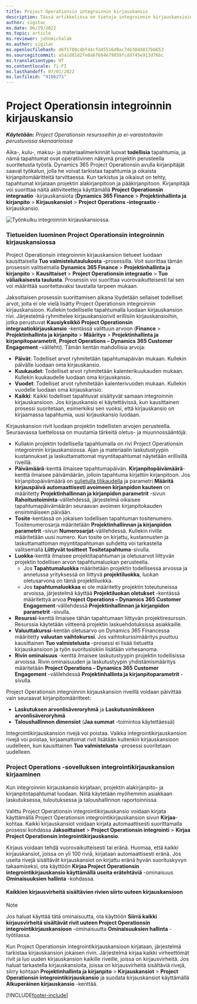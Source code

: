 ```yaml
---
title: Project Operationsin integroinnin kirjauskansio
description: Tässä artikkelissa on tietoja integroinnin kirjauskansioiden käyttämisestä Project Operationsissa.
author: sigitac
ms.date: 06/29/2022
ms.topic: article
ms.reviewer: johnmichalak
ms.author: sigitac
ms.openlocfilehash: d6f1709c4bf44cfd45516d9ac74b30d4817bb653
ms.sourcegitcommit: a5a1d81d2fe0a6f684e79859fcddf45e913d76bc
ms.translationtype: HT
ms.contentlocale: fi-FI
ms.lasthandoff: 07/01/2022
ms.locfileid: "9106271"
---
```

# <a name="integration-journal-in-project-operations"></a>Project Operationsin integroinnin kirjauskansio

_**Käytetään:** Project Operationsin resursseihin ja ei-varastoitaviin perustuvissa skenaarioissa_

Aika-, kulu-, maksu- ja materiaalimerkinnät luovat **todellisia** tapahtumia, ja nämä tapahtumat ovat operatiivinen näkymä projektin perusteella suoritetusta työstä. Dynamics 365 Project Operationsin avulla kirjanpitäjät saavat työkalun, jolla he voivat tarkistaa tapahtumia ja oikaista kirjanpitomääritteitä tarvittaessa. Kun tarkistus ja oikaisut on tehty, tapahtumat kirjataan projektin alakirjanpitoon ja pääkirjanpitoon. Kirjanpitäjä voi suorittaa näitä aktiviteetteja käyttämällä **Project Operationsin integraatio** -kirjauskansiota (**Dynamics 365 Finance** > **Projektinhallinta ja kirjanpito** > **Kirjauskansiot** > **Project Operations -integraatio** -kirjauskansio.

![Työnkulku integroinnin kirjauskansiossa.](./media/IntegrationJournal.png)

### <a name="create-records-in-the-project-operations-integration-journal"></a>Tietueiden luominen Project Operationsin integroinnin kirjauskansiossa

Project Operationsin integroinnin kirjauskansion tietueet luodaan kausittaisella **Tuo valmistelutaulukosta** -prosessilla. Voit suorittaa tämän prosessin valitsemalla **Dynamics 365 Finance** > **Projektinhallinta ja kirjanpito** > **Kausittaiset** > **Project Operationsin integraatio** > **Tuo väliaikaisesta taulusta**. Prosessin voi suorittaa vuorovaikutteisesti tai sen voi määrittää suoritettavaksi taustalla tarpeen mukaan.

Jaksottaisen prosessin suorittamisen aikana löydetään sellaiset todelliset arvot, joita ei ole vielä lisätty Project Operationsin integroinnin kirjauskansioon. Kullekin todelliselle tapahtumalla luodaan kirjauskansion rivi.
Järjestelmä ryhmittelee kirjauskansiorivit erillisiin kirjauskansioihin, jotka perustuvat **Kausiyksikkö Project Operationsin integraatiokirjauskansio** -kentässä valittuun arvoon (**Finance** > **Projektinhallinta ja kirjanpito** > **Määritys** > **Projektinhallinta ja kirjanpitoparametrit**, **Project Operations – Dynamics 365 Customer Engagement** -välilehti). Tämän kentän mahdollisia arvoja:

  - **Päivät**: Todelliset arvot ryhmitetään tapahtumapäivän mukaan. Kullekin päivälle luodaan oma kirjauskansio.
  - **Kuukaudet**: Todelliset arvot ryhmitetään kalenterikuukauden mukaan. Kullekin kuukaudelle luodaan oma kirjauskansio.
  - **Vuodet**: Todelliset arvot ryhmitetään kalenterivuoden mukaan. Kullekin vuodelle luodaan oma kirjauskansio.
  - **Kaikki**: Kaikki todelliset tapahtuvat sisältyvät samaan integroinnin kirjauskansioon. Jos kirjauskansio ei käytettävissä, kun kausittainen prosessi suoritetaan, esimerkiksi sen vuoksi, että kirjauskansio on kirjaamassa tapahtumia, uusi kirjauskansio luodaan.

Kirjauskansion rivit luodaan projektin todellisten arvojen perusteella. Seuraavassa luettelossa on muutamia tärkeitä oletus- ja muunnossääntöjä:

  - Kullakin projektin todellisella tapahtumalla on rivi Project Operationsin integroinnin kirjauskansiossa. Ajan ja materiaalin laskutustyypin kustannukset ja laskuttamattomat myyntitapahtumat näytetään erillisillä riveillä.
  - **Päivämäärä**-kenttä ilmaisee tapahtumapäivän. **Kirjanpitopäivämäärä**-kenttä ilmaisee päivämäärän, jolloin tapahtuma kirjattiin kirjanpitoon. Jos kirjanpitopäivämäärä on [suljetulla tilikaudella](/dynamics365/finance/general-ledger/close-general-ledger-at-period-end) ja parametri **Määritä kirjauspäivä automaattisesti avoimeen kirjanpidon kauteen** on määritetty **Projektinhallinnan ja kirjanpidon parametrit** -sivun **Rahoitustoiminta**-välilehdessä, järjestelmä oikaisee tapahtumapäivämäärän seuraavan avoimen kirjanpitokauden ensimmäiseen päivään.
  - **Tosite**-kentässä on jokaisen todellisen tapahtuman tositenumero. Tositenumerosarja määritetään **Projektinhallinnan ja kirjanpidon parametrit** -sivun **Numerosarjat**-välilehdessä. Kullekin riville määritetään uusi numero. Kun tosite on kirjattu, kustannusten ja laskuttamattoman myyntitapahtuman suhdetta voi tarkastella valitsemalla **Liittyvät tositteet** **Tositetapahtuma**-sivulla.
  - **Luokka**-kenttä ilmaisee projektitapahtuman ja oletusarvot liittyvän projektin todellisen arvon tapahtumaluokan perusteella.
    - Jos **Tapahtumaluokka** määritetään projektin todellisessa arvossa ja annetussa yrityksessä on liittyvä **projektiluokka**, luokan oletusarvona on tämä projektiluokka.
    - Jos **tapahtumaluokkaa** ei ole määritetty projektin toteutuneissa arvoissa, järjestelmä käyttää **Projektiluokan oletukset** -kentässä määritettyä arvoa **Project Operations – Dynamics 365 Customer Engagement**-välilehdessä **Projektinhallinnan ja kirjanpidon parametrit** -sivulla.
  - **Resurssi**-kenttä ilmaisee tähän tapahtumaan liittyvän projektiresurssin. Resurssia käytetään viitteenä projektin laskuehdotuksissa asiakkaille.
  - **Valuuttakurssi**-kentän oletusarvo on Dynamics 365 Financessa määritetty **valuutan vaihtokurssi**. Jos vaihtokurssimääritys puuttuu kausittainen **Tuo valmistelusta** -prosessi ei lisää tietuetta kirjauskansioon ja työn suorituslokiin lisätään virhesanoma.
  - **Rivin ominaisuus** -kenttä ilmaisee laskutustyypin projektin todellisissa arvoissa. Rivin ominaisuuden ja laskutustyypin yhdistämismääritys määritetään **Project Operations – Dynamics 365 Customer Engagement** -välilehdessä **Projektinhallinta ja kirjanpitoparametrit** -sivulla.

Project Operationsin integroinnin kirjauskansion riveillä voidaan päivittää vain seuraavat kirjanpitomääritteet:

- **Laskutuksen arvonlisäveroryhmä** ja **Laskutusnimikkeen arvonlisäveroryhmä**
- **Taloushallinnon dimensiot** (**Jaa summat** -toimintoa käytettäessä)

Integrointikirjauskansion rivejä voi poistaa. Vaikka integrointikirjauskansion rivejä voi poistaa, kirjaamattomat rivit lisätään kuitenkin kirjauskansioon uudelleen, kun kausittainen **Tuo valmistelusta** -prosessi suoritetaan uudelleen.

### <a name="post-the-project-operations-integration-journal"></a>Project Operations -sovelluksen integrointikirjauskansion kirjaaminen

Kun integroinnin kirjauskansio kirjataan, projektin alakirjanpito- ja kirjanpitotapahtumat luodaan. Niitä käytetään myöhemmin asiakkaan laskutuksessa, tuloutuksessa ja taloushallinnon raportoinnissa.

Valittu Project Operationsin integrointikirjauskansio voidaan kirjata käyttämällä Project Operationsin integrointikirjauskansion sivun **Kirjaa**-kohtaa. Kaikki kirjauskansiot voidaan kirjata automaattisesti suorittamalla prosessi kohdassa **Jaksoittaiset** > **Project Operationsin integrointi** > **Kirjaa Project Operationsin integrointikirjauskansio**.

Kirjaus voidaan tehdä vuorovaikutteisesti tai eränä. Huomaa, että kaikki kirjauskansiot, joissa on yli 100 riviä, kirjataan automaattisesti eränä. Jos useita rivejä sisältävät kirjauskansiot on kirjattu eränä hyvän suorituskyvyn takaamiseksi, ota käyttöön **Kirjaa Project Operationsin integrointikirjauskansio käyttämällä useita erätehtäviä** -ominaisuus **Ominaisuuksien hallinta** -kohdassa. 

#### <a name="transfer-all-lines-that-have-posting-errors-to-a-new-journal"></a>Kaikkien kirjausvirheitä sisältävien rivien siirto uuteen kirjauskansioon

> [!NOTE]
> Jos haluat käyttää tätä ominaisuutta, ota käyttöön **Siirrä kaikki kirjausvirheitä sisältävät rivit uuteen Project Operationsin integrointikirjauskansioon** -ominaisuutta **Ominaisuuksien hallinta** -työtilassa.

Kun Project Operationsin integrointikirjauskansioon kirjataan, järjestelmä tarkistaa kirjauskansion jokaisen rivin. Järjestelmä kirjaa kaikki virheettömät rivit ja luo uuden kirjauskansion kaikille riveille, joissa on kirjausvirheitä. Jos haluat tarkastella kirjauskansioita, joissa on kirjausvirheitä sisältäviä rivejä, siirry kohtaan **Projektinhallinta ja kirjanpito** > **Kirjauskansiot** > **Project Operationsin integrointikirjauskansio** ja suodata kirjauskansiot käyttämällä **Alkuperäinen kirjauskansio** -kenttää.

[!INCLUDE[footer-include](../includes/footer-banner.md)]
